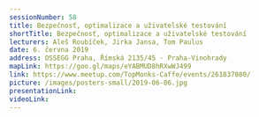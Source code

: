 ```yaml
---
sessionNumber: 58
title: Bezpečnosť, optimalizace a uživatelské testování
shortTitle: Bezpečnosť, optimalizace a uživatelské testování
lecturers: Aleš Roubíček, Jirka Jansa, Tom Paulus
date: 6. června 2019
address: OSSEGG Praha, Římská 2135/45 · Praha-Vinohrady
mapLink: https://goo.gl/maps/eYABMUD8hRXwWJ499
link: https://www.meetup.com/TopMonks-Caffe/events/261837080/
picture: /images/posters-small/2019-06-06.jpg
presentationLink:
videoLink:
---
```

